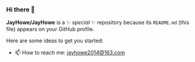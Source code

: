 ### Hi there 👋


**JayHowe/JayHowe** is a ✨ _special_ ✨ repository because its `README.md` (this file) appears on your GitHub profile.

Here are some ideas to get you started:

- 📫 How to reach me: jayhowe2014@163.com
